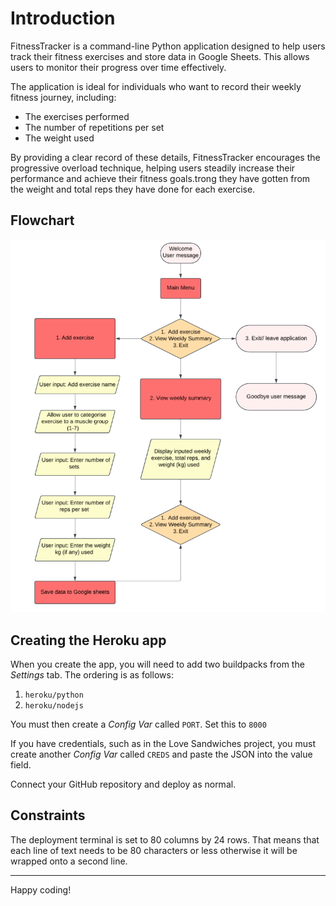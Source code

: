 # Introduction 

FitnessTracker is a command-line Python application designed to help users track their fitness exercises and store data in Google Sheets. This allows users to monitor their progress over time effectively.

The application is ideal for individuals who want to record their weekly fitness journey, including:

- The exercises performed
- The number of repetitions per set
- The weight used

By providing a clear record of these details, FitnessTracker encourages the progressive overload technique, helping users steadily increase their performance and achieve their fitness goals.trong they have gotten from the weight and total reps they have done for each exercise. 

## Flowchart

![Flow chart](assets/flow-chart.png)

## Creating the Heroku app

When you create the app, you will need to add two buildpacks from the _Settings_ tab. The ordering is as follows:

1. `heroku/python`
2. `heroku/nodejs`

You must then create a _Config Var_ called `PORT`. Set this to `8000`

If you have credentials, such as in the Love Sandwiches project, you must create another _Config Var_ called `CREDS` and paste the JSON into the value field.

Connect your GitHub repository and deploy as normal.

## Constraints

The deployment terminal is set to 80 columns by 24 rows. That means that each line of text needs to be 80 characters or less otherwise it will be wrapped onto a second line.

---

Happy coding!
